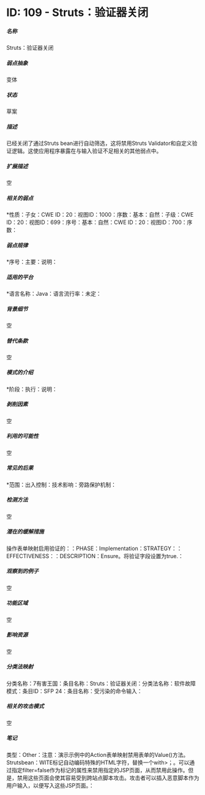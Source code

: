 # ID: 109 - Struts：验证器关闭
<h5>名称</h5>Struts：验证器关闭
<h5>弱点抽象</h5>变体
<h5>状态</h5>草案
<h5>描述</h5>已经关闭了通过Struts bean进行自动筛选，这将禁用Struts Validator和自定义验证逻辑。这使应用程序暴露在与输入验证不足相关的其他弱点中。
<h5>扩展描述</h5>空
<h5>相关的弱点</h5>*性质：子女：CWE ID：20：视图ID：1000：序数：基本：自然：子级：CWE ID：20：视图ID：699：序号：基本：自然：CWE ID：20：视图ID：700：序数：
<h5>弱点规律</h5>*序号：主要：说明：
<h5>适用的平台</h5>*语言名称：Java：语言流行率：未定：
<h5>背景细节</h5>空
<h5>替代条款</h5>空
<h5>模式的介绍</h5>*阶段：执行：说明：
<h5>剥削因素</h5>空
<h5>利用的可能性</h5>空
<h5>常见的后果</h5>*范围：出入控制：技术影响：旁路保护机制：
<h5>检测方法</h5>空
<h5>潜在的缓解措施</h5>操作表单映射启用验证的：：PHASE：Implementation：STRATEGY：：EFFECTIVENESS：：DESCRIPTION：Ensure。将验证字段设置为true.：
<h5>观察到的例子</h5>空
<h5>功能区域</h5>空
<h5>影响资源</h5>空
<h5>分类法映射</h5>分类名称：7有害王国：条目名称：Struts：验证器关闭：分类法名称：软件故障模式：条目ID：SFP 24：条目名称：受污染的命令输入：
<h5>相关的攻击模式</h5>空
<h5>笔记</h5>类型：Other：注意：演示示例中的Action表单映射禁用表单的Value()方法。Strutsbean：WITE标记自动编码特殊的HTML字符，替换一个<with&lt；和a>with&gt；。可以通过指定filter=false作为标记的属性来禁用指定的JSP页面，从而禁用此操作。但是，禁用这些页面会使其容易受到跨站点脚本攻击。攻击者可以插入恶意脚本作为用户输入，以便写入这些JSP页面。：

